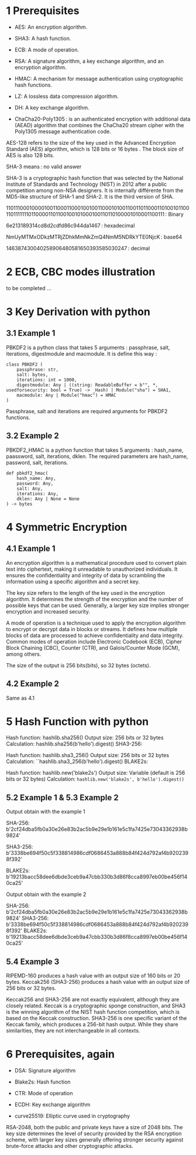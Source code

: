# 1 Prerequisites

- AES: An encryption algorithm.

- SHA3: A hash function.

- ECB: A mode of operation.

- RSA: A signature algorithm, a key exchange algorithm, and an encryption algorithm.

- HMAC: A mechanism for message authentication using cryptographic hash functions.

- LZ: A lossless data compression algorithm.

- DH: A key exchange algorithm.

- ChaCha20-Poly1305 : is an authenticated encryption with additional data (AEAD) algorithm that combines the ChaCha20 stream cipher with the Poly1305 message authentication code.

AES-128 refers to the size of the key used in the Advanced Encryption Standard (AES) algorithm, which is 128 bits or 16 bytes . The block size of AES is also 128 bits.

SHA-3 means : no valid answer

SHA-3 is a cryptographic hash function that was selected by the National Institute of Standards and Technology (NIST) in 2012 after a public competition among non-NSA designers. It is internally différente from the MD5-like structure of SHA-1 and SHA-2. It is the third version of SHA.

1101110001000010011000110001001001100010100110011011000110100101100110111111101100001101100100101000100110110100001010001100111 : Binary

6e213189314cd8d2cdfd86c944da1467 : hexadecimal

NmUyMTMxODkzMTRjZDhkMmNkZmQ4NmM5NDRkYTE0NjcK : base64

146387430040258906480581650393585030247 : decimal

# 2 ECB, CBC modes illustration

to be completed ...

# 3 Key Derivation with python

## 3.1 Example 1

PBKDF2 is a python class that takes 5 arguments : passphrase, salt, iterations, digestmodule and macmodule. It is define this way :

```
class PBKDF2 (
    passphrase: str,
    salt: bytes,
    iterations: int = 1000,
    digestmodule: Any | ((string: ReadableBuffer = b"", *, usedforsecurity: bool = True) -> _Hash) | Module("sha") = SHA1,
    macmodule: Any | Module("hmac") = HMAC
) 
 ```

Passphrase, salt and iterations are required arguments for PBKDF2 functions.

## 3.2 Example 2

PBKDF2_HMAC is a python function that takes 5 arguments : hash_name, paassword, salt, iterations, dklen. The required parameters are hash_name, password, salt, iterations.

```
def pbkdf2_hmac(
    hash_name: Any,
    password: Any,
    salt: Any,
    iterations: Any,
    dklen: Any | None = None
) -> bytes 
```

# 4 Symmetric Encryption
## 4.1 Example 1
An encryption algorithm is a mathematical procedure used to convert plain text into ciphertext, making it unreadable to unauthorized individuals. It ensures the confidentiality and integrity of data by scrambling the information using a specific algorithm and a secret key.

The key size refers to the length of the key used in the encryption algorithm. It determines the strength of the encryption and the number of possible keys that can be used. Generally, a larger key size implies stronger encryption and increased security.

A mode of operation is a technique used to apply the encryption algorithm to encrypt or decrypt data in blocks or streams. It defines how multiple blocks of data are processed to achieve confidentiality and data integrity. Common modes of operation include Electronic Codebook (ECB), Cipher Block Chaining (CBC), Counter (CTR), and Galois/Counter Mode (GCM), among others.

The size of the output is 256 bits(bits), so 32 bytes (octets).

## 4.2 Example 2

Same as 4.1

# 5 Hash Function with python 

Hash function: hashlib.sha256()
Output size: 256 bits or 32 bytes
Calculation: hashlib.sha256(b'hello').digest()
SHA3-256:

Hash function: hashlib.sha3_256()
Output size: 256 bits or 32 bytes
Calculation: ``hashlib.sha3_256(b'hello').digest()
BLAKE2s:

Hash function: hashlib.new('blake2s')
Output size: Variable (default is 256 bits or 32 bytes)
Calculation: ```hashlib.new('blake2s', b'hello').digest()```

## 5.2 Example 1 & 5.3 Example 2

Output obtain with the example 1

SHA-256:
b'2cf24dba5fb0a30e26e83b2ac5b9e29e1b161e5c1fa7425e73043362938b9824'

SHA3-256: b'3338be694f50c5f338814986cdf0686453a888b84f424d792af4b9202398f392'

BLAKE2s:  b'19213bacc58dee6dbde3ceb9a47cbb330b3d86f8cca8997eb00be456f140ca25'

Output obtain with the example 2

SHA-256:  b'2cf24dba5fb0a30e26e83b2ac5b9e29e1b161e5c1fa7425e73043362938b9824'
SHA3-256: b'3338be694f50c5f338814986cdf0686453a888b84f424d792af4b9202398f392'
BLAKE2s:  b'19213bacc58dee6dbde3ceb9a47cbb330b3d86f8cca8997eb00be456f140ca25'

## 5.4 Example 3

RIPEMD-160 produces a hash value with an output size of 160 bits or 20 bytes.
Keccak256 (SHA3-256) produces a hash value with an output size of 256 bits or 32 bytes.

Keccak256 and SHA3-256 are not exactly equivalent, although they are closely related. Keccak is a cryptographic sponge construction, and SHA3 is the winning algorithm of the NIST hash function competition, which is based on the Keccak construction. SHA3-256 is one specific variant of the Keccak family, which produces a 256-bit hash output. While they share similarities, they are not interchangeable in all contexts.

# 6 Prerequisites, again 
- DSA: Signature algorithm

- Blake2s: Hash function

- CTR: Mode of operation

- ECDH: Key exchange algorithm

- curve25519: Elliptic curve used in cryptography

RSA-2048, both the public and private keys have a size of 2048 bits. The key size determines the level of security provided by the RSA encryption scheme, with larger key sizes generally offering stronger security against brute-force attacks and other cryptographic attacks.
